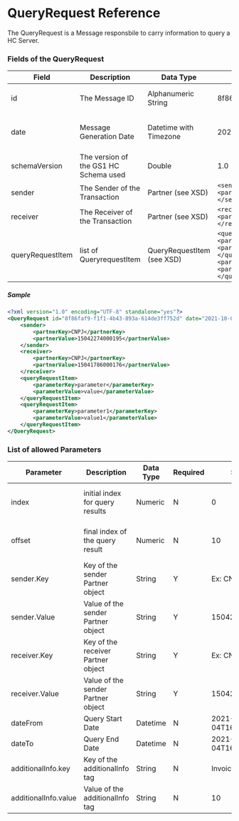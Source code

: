 # QueryRequest Reference

The QueryRequest is a Message responsbile to carry information to query a HC Server.


### Fields of the QueryRequest

|Field|Description|Data Type|Sample|Note|
|-----|-----------|---------|------|----|
|id|The Message ID|Alphanumeric String|8f86faf9-f1f1-4b43-893a-614de3ff752d| The ID has to be unique for the Trading Partner|
|date|Message Generation Date|Datetime with Timezone|2021-10-03T22:06:45Z| The date reference is always defined for GMT-0|
|schemaVersion|The version of the GS1 HC Schema used|Double|1.0||
|sender|The Sender of the Transaction|Partner (see XSD)|```<sender><partnerKey>CNPJ</partnerKey><partnerValue>15041786000176</partnerValue></sender>```||
|receiver|The Receiver of the Transaction|Partner (see XSD)|```<receiver><partnerKey>CNPJ</partnerKey><partnerValue>15041786000176</partnerValue></receiver>```||
|queryRequestItem|list of QueryrequestItem|QueryRequestItem (see XSD)|```<queryRequestItem><parameterKey>parameter</parameterKey><parameterValue>value</parameterValue></queryRequestItem><queryRequestItem><parameterKey>parameter1</parameterKey><parameterValue>value1</parameterValue></queryRequestItem>```|List of QueryRequestItem to pass parameters for the query|

##### Sample

```xml
<?xml version="1.0" encoding="UTF-8" standalone="yes"?>
<QueryRequest id="8f86faf9-f1f1-4b43-893a-614de3ff752d" date="2021-10-04T16:16:39Z" schemaVersion="1.0" xmlns="http://hc.gs1br.org.br/">
    <sender>
        <partnerKey>CNPJ</partnerKey>
        <partnerValue>15042274000195</partnerValue>
    </sender>
    <receiver>
        <partnerKey>CNPJ</partnerKey>
        <partnerValue>15041786000176</partnerValue>
    </receiver>
    <queryRequestItem>
        <parameterKey>parameter</parameterKey>
        <parameterValue>value</parameterValue>
    </queryRequestItem>
    <queryRequestItem>
        <parameterKey>parameter1</parameterKey>
        <parameterValue>value1</parameterValue>
    </queryRequestItem>
</QueryRequest>

```

### List of allowed Parameters


|Parameter|Description|Data Type|Required|Sample|Note|
|---------|-----------|---------|--------|------|----|
|index|initial index for query results|Numeric|N|0|Start at result 0|
|offset|final index of the query result|Numeric|N|10|Finish at result 10|
|sender.Key|Key of the sender Partner object|String|Y|Ex: CNPJ||
|sender.Value|Value of the sender Partner object|String|Y|15042274000199||
|receiver.Key|Key of the receiver Partner object|String|Y|Ex: CNPJ||
|receiver.Value|Value of the sender Partner object|String|Y|15042274000499||
|dateFrom|Query Start Date|Datetime|N|2021-10-04T16:16:39Z||
|dateTo|Query End Date|Datetime|N|2021-10-04T16:16:39Z||
|additionalInfo.key|Key of the additionalInfo tag|String|N|InvoiceNumber||
|additionalInfo.value|Value of the additionalInfo tag|String|N|10||

